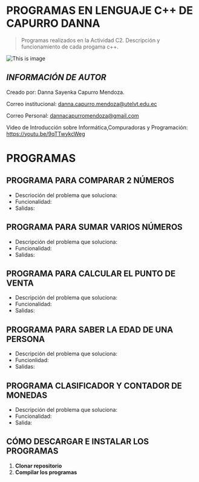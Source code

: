 # PROGRAMAS EN LENGUAJE C++ DE CAPURRO DANNA 

>Programas realizados en la Actividad C2. Descripción y funcionamiento de cada progama c++.

![This is image](https://user-images.githubusercontent.com/101121335/169905442-4f52be26-5fe8-4503-ae45-aec1e450e4c1.png)


## ***INFORMACIÓN DE AUTOR***                                                       
Creado por: Danna Sayenka Capurro Mendoza.                               

Correo institucional: danna.capurro.mendoza@utelvt.edu.ec

Correo Personal: dannacapurromendoza@gmail.com

Video de Introducción sobre Informática,Compuradoras y Programación: https://youtu.be/9qTTwykcWeg  

# **PROGRAMAS**

## **PROGRAMA PARA COMPARAR 2 NÚMEROS**
- Descrioción del problema que soluciona:
- Funcionalidad:
- Salidas: 

## **PROGRAMA PARA SUMAR VARIOS NÚMEROS**
- Descripción del problema que soluciona:
- Funcionalidad:
- Salidas: 

## **PROGRAMA PARA CALCULAR EL PUNTO DE VENTA**
- Descripción del problema que soluciona:
- Funcionalidad:
- Salidas:

## **PROGRAMA PARA SABER LA EDAD DE UNA PERSONA**
- Descripción del problema que soluciona:
- Funcionlidad:
- Salidas:

## **PROGRAMA CLASIFICADOR Y CONTADOR DE MONEDAS**
- Descripción del problema que soluciona:
- Funcionalidad:
- Salida: 

## **CÓMO DESCARGAR E INSTALAR LOS PROGRAMAS**
1. **Clonar repositorio**
2. **Compilar los programas**
